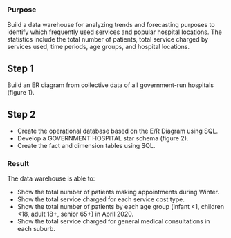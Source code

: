 ### Purpose
Build a data warehouse for analyzing trends and forecasting purposes to identify which frequently used services and popular hospital locations. The statistics include the total number of patients, total service charged by services used, time periods, age groups, and hospital locations.

## Step 1
Build an ER diagram from collective data of all government-run hospitals (figure 1).

## Step 2
- Create the operational database based on the E/R Diagram using SQL.
- Develop a GOVERNMENT HOSPITAL star schema (figure 2).
- Create the fact and dimension tables using SQL.

### Result
The data warehouse is able to:
- Show the total number of patients making appointments during Winter.
- Show the total service charged for each service cost type.
- Show the total number of patients by each age group (infant <1, children <18, adult 18+, senior 65+) in April 2020.
- Show the total service charged for general medical consultations in each suburb.





